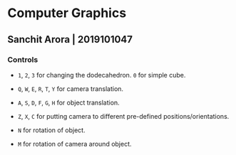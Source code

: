 # Computer Graphics

## Sanchit Arora | 2019101047


### Controls

- `1`, `2`, `3` for changing the dodecahedron. `0` for simple cube.

- `Q`, `W`, `E`, `R`, `T`, `Y` for camera translation.

- `A`, `S`, `D`, `F`, `G`, `H` for object translation.

- `Z`, `X`, `C` for putting camera to different pre-defined positions/orientations.

- `N` for rotation of object.

- `M` for rotation of camera around object.